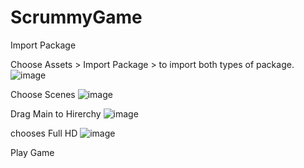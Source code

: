# ScrummyGame
Import Package

Choose Assets > Import Package > to import both types of package.
![image](https://user-images.githubusercontent.com/59277896/206382106-8d38a0bd-8d6a-4461-a447-b336614c5c9e.png)

Choose Scenes 
![image](https://user-images.githubusercontent.com/59277896/206382386-40418fa3-ca03-4761-87b7-d82c090de84b.png)

Drag Main to Hirerchy
![image](https://user-images.githubusercontent.com/59277896/206382924-15543c5d-0336-4e47-a7d3-9298109a3a97.png)

chooses Full HD
![image](https://user-images.githubusercontent.com/59277896/206383143-8f8b92f0-6714-45a5-9abe-45a0fad0fa0d.png)

Play Game


